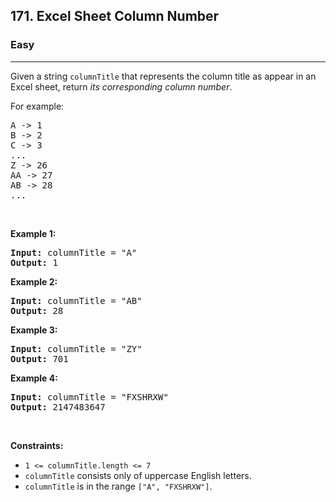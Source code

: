 <h2>171. Excel Sheet Column Number</h2><h3>Easy</h3><hr><div><p>Given a string <code>columnTitle</code> that represents the column title as appear in an Excel sheet, return <em>its corresponding column number</em>.</p>

<p>For example:</p>

<pre>A -&gt; 1
B -&gt; 2
C -&gt; 3
...
Z -&gt; 26
AA -&gt; 27
AB -&gt; 28 
...
</pre>

<p>&nbsp;</p>
<p><strong>Example 1:</strong></p>

<pre><strong>Input:</strong> columnTitle = "A"
<strong>Output:</strong> 1
</pre>

<p><strong>Example 2:</strong></p>

<pre><strong>Input:</strong> columnTitle = "AB"
<strong>Output:</strong> 28
</pre>

<p><strong>Example 3:</strong></p>

<pre><strong>Input:</strong> columnTitle = "ZY"
<strong>Output:</strong> 701
</pre>

<p><strong>Example 4:</strong></p>

<pre><strong>Input:</strong> columnTitle = "FXSHRXW"
<strong>Output:</strong> 2147483647
</pre>

<p>&nbsp;</p>
<p><strong>Constraints:</strong></p>

<ul>
	<li><code>1 &lt;= columnTitle.length &lt;= 7</code></li>
	<li><code>columnTitle</code> consists only of uppercase English letters.</li>
	<li><code>columnTitle</code> is in the range <code>["A", "FXSHRXW"]</code>.</li>
</ul></div>